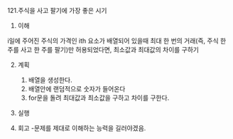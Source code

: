 121.주식을 사고 팔기에 가장 좋은 시기

1. 이해

i일에 주어진 주식의 가격인 ith 요소가 배열되어 있을때 최대 한 번의 거래(즉, 주식 한 주를 사고 한 주를 팔기)만 허용되었다면, 최소값과 최대값의 차이를 구하기

2. 계획

    1. 배열을 생성한다.
    2. 배열안에 랜덤적으로 숫자가 들어온다
    3. for문을 돌려 최대값과 최소값을 구하고 차이를 구한다.

3. 실행

4. 회고
    -문제를 제대로 이해하는 능력을 길러야겠음.